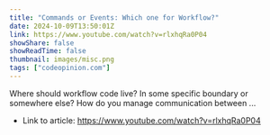```yaml
---
title: "Commands or Events: Which one for Workflow?"
date: 2024-10-09T13:50:01Z
link: https://www.youtube.com/watch?v=rlxhqRa0P04
showShare: false
showReadTime: false
thumbnail: images/misc.png
tags: ["codeopinion.com"]
---
```

Where should workflow code live? In some specific boundary or somewhere else? How do you manage communication between ...

- Link to article: https://www.youtube.com/watch?v=rlxhqRa0P04